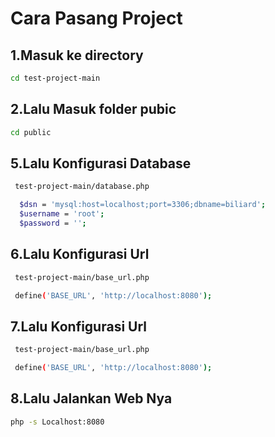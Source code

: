 # Cara Pasang Project

## 1.Masuk ke directory

```sh
cd test-project-main
```

## 2.Lalu Masuk folder pubic

```sh
cd public
```

## 5.Lalu Konfigurasi Database

```sh
 test-project-main/database.php

  $dsn = 'mysql:host=localhost;port=3306;dbname=biliard';
  $username = 'root';
  $password = '';
```

## 6.Lalu Konfigurasi Url

```sh
 test-project-main/base_url.php

 define('BASE_URL', 'http://localhost:8080');
```

## 7.Lalu Konfigurasi Url

```sh
 test-project-main/base_url.php

 define('BASE_URL', 'http://localhost:8080');
```

## 8.Lalu Jalankan Web Nya

```sh
php -s Localhost:8080
```
